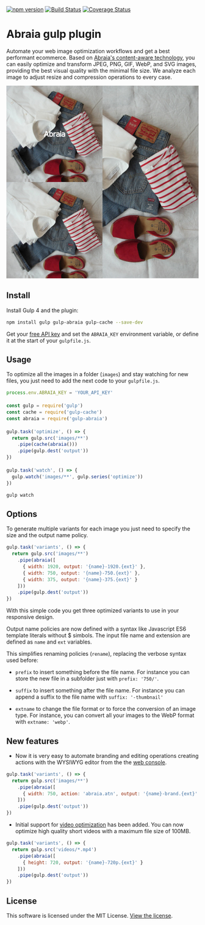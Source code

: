 [![npm version](https://img.shields.io/npm/v/gulp-abraia.svg?style=flat-square)](https://www.npmjs.com/package/gulp-abraia)
[![Build Status](https://img.shields.io/travis/abraia/gulp-abraia.svg?style=flat-square)](https://travis-ci.org/abraia/gulp-abraia)
[![Coverage Status](https://img.shields.io/coveralls/github/abraia/gulp-abraia/badge.svg?style=flat-square)](https://coveralls.io/github/abraia/gulp-abraia)

# Abraia gulp plugin

Automate your web image optimization workflows and get a best performant ecommerce.
Based on [Abraia's content-aware technology](https://abraia.me/docs/image-optimization),
you can easily optimize and transform JPEG, PNG, GIF, WebP, and SVG images, providing
the best visual quality with the minimal file size. We analyze each image to adjust
resize and compression operations to every case.

![Optimized fashion clothes pictures](https://github.com/abraia/gulp-abraia/raw/master/images/fashion-mosaic.jpg)

## Install

Install Gulp 4 and the plugin:

```sh
npm install gulp gulp-abraia gulp-cache --save-dev
```

Get your [free API key](https://abraia.me/docs/getting-started) and set the
`ABRAIA_KEY` environment variable, or define it at the start of your `gulpfile.js`.

## Usage

To optimize all the images in a folder (`images`) and stay watching for new
files, you just need to add the next code to your `gulpfile.js`.

```js
process.env.ABRAIA_KEY = 'YOUR_API_KEY'

const gulp = require('gulp')
const cache = require('gulp-cache')
const abraia = require('gulp-abraia')

gulp.task('optimize', () => {
  return gulp.src('images/**')
    .pipe(cache(abraia()))
    .pipe(gulp.dest('output'))
})

gulp.task('watch', () => {
  gulp.watch('images/**', gulp.series('optimize'))
})
```

```sh
gulp watch
```

## Options

To generate multiple variants for each image you just need to specify the size
and the output name policy.

```js
gulp.task('variants', () => {
  return gulp.src('images/**')
    .pipe(abraia([
      { width: 1920, output: '{name}-1920.{ext}' },
      { width: 750, output: '{name}-750.{ext}' },
      { width: 375, output: '{name}-375.{ext}' }
    ]))
    .pipe(gulp.dest('output'))
})
```

With this simple code you get three optimized variants to use in your responsive
design.

Output name policies are now defined with a syntax like Javascript ES6 template
literals without $ simbols. The input file name and extension are defined as
`name` and `ext` variables.

This simplifies renaming policies (`rename`), replacing the verbose syntax used
before:

- `prefix` to insert something before the file name. For instance you can store
the new file in a subfolder just with `prefix: '750/'`.

- `suffix` to insert something after the file name. For instance you can append
a suffix to the file name with `suffix: '-thumbnail'`

- `extname` to change the file format or to force the conversion of an image
type. For instance, you can convert all your images to the WebP format with
 `extname: 'webp'`.

## New features

* Now it is very easy to automate branding and editing operations creating actions
with the WYSIWYG editor from the the [web console](https://abraia.me/console).

```js
gulp.task('variants', () => {
  return gulp.src('images/**')
    .pipe(abraia([
      { width: 750, action: 'abraia.atn', output: '{name}-brand.{ext}' }
    ]))
    .pipe(gulp.dest('output'))
})
```

* Initial support for [video optimization](https://abraia.me/docs/video-optimization)
has been added. You can now optimize high quality short videos with a maximum file
size of 100MB.

```js
gulp.task('variants', () => {
  return gulp.src('videos/*.mp4')
    .pipe(abraia([
      { height: 720, output: '{name}-720p.{ext}' }
    ]))
    .pipe(gulp.dest('output'))
})
```

## License

This software is licensed under the MIT License. [View the license](LICENSE).

